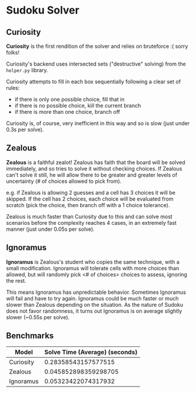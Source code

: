 # Sudoku Solver

## Curiosity

**Curiosity** is the first rendition of the solver and relies on bruteforce :( sorry folks!

Curiosity's backend uses intersected sets ("destructive" solving) from the `helper.py` library.

Curiosity attempts to fill in each box sequentially following a clear set of rules:
- if there is only one possible choice, fill that in
- if there is no possible choice, kill the current branch
- if there is more than one choice, branch off

Curiosity is, of course, very inefficient in this way and so is slow (just under 0.3s per solve).

## Zealous

**Zealous** is a faithful zealot! Zealous has faith that the board will be solved immediately, and so tries to solve it without checking choices. If Zealous can't solve it still, he will allow there to be greater and greater levels of uncertainty (# of choices allowed to pick from).

e.g. if Zealous is allowing 2 guesses and a cell has 3 choices it will be skipped. If the cell has 2 choices, each choice will be evaluated from scratch (pick the choice, then branch off with a 1 choice tolerance).

Zealous is much faster than Curiosity due to this and can solve most scenarios before the complexity reaches 4 cases, in an extremely fast manner (just under 0.05s per solve).

## Ignoramus

**Ignoramus** is Zealous's student who copies the same technique, with a small modification. Ignoramus will tolerate cells with more choices than allowed, but will randomly pick <# of choices> choices to assess, ignoring the rest.

This means Ignoramus has unpredictable behavior. Sometimes Ignoramus will fail and have to try again. Ignoramus could be much faster or much slower than Zealous depending on the situation. As the nature of Sudoku does not favor randomness, it turns out Ignoramus is on average slightly slower (~0.55s per solve).

## Benchmarks

Model     | Solve Time (Average) (seconds)
--------- | ------------------------------
Curiosity | 0.28358543157577515
Zealous   | 0.045852898359298705
Ignoramus | 0.05323422074317932